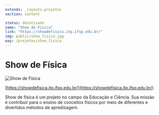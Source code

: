 ```yaml
---
extends: _layouts.projetos
section: content

status: desativado
name: "Show de Física"
link: "https://showdefisica.itp.ifsp.edu.br/"
img: public/show_fisica.jpg
way: /projetos/show_fisica
---
```

# Show de Física

![Show de Física](./assets/images/show_fisica.jpg)

[https://showdefisica.itp.ifsp.edu.br/](https://showdefisica.itp.ifsp.edu.br/)

Show de física é um projeto no campo da Educação e Ciência. Sua missão é contribuir para o ensino de conceitos físicos por meio de diferentes e divertidos métodos de apredizagem.